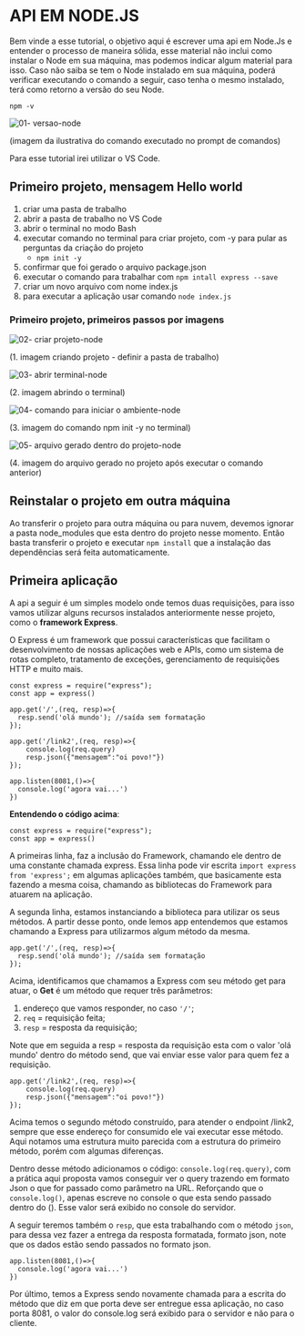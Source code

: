 # API  EM NODE.JS

Bem vinde a esse tutorial, o objetivo aqui é escrever uma api em Node.Js e entender o processo de maneira sólida, esse material não inclui como instalar o Node em sua máquina, mas podemos indicar algum material para isso. Caso não saiba se tem o Node instalado em sua máquina, poderá verificar executando o comando a seguir, caso tenha o mesmo instalado, terá como retorno a versão do seu Node.

`npm -v`

![01- versao-node](https://user-images.githubusercontent.com/8031302/198862094-deafcff2-e5ea-4b66-aeca-e93226191804.JPG)

(imagem da ilustrativa do comando executado no prompt de comandos)

Para esse tutorial irei utilizar o VS Code.

## Primeiro projeto, mensagem Hello world

1. criar uma pasta de trabalho
2. abrir a pasta de trabalho no VS Code
3. abrir o terminal no modo Bash
4. executar comando no terminal para criar projeto, com -y para pular as perguntas da criação do projeto
   - `npm init -y` 
5. confirmar que foi gerado o arquivo package.json
6. executar o comando para trabalhar com  `npm intall express --save`
7. criar um novo arquivo com nome index.js
8. para executar a aplicação usar comando `node index.js`

### Primeiro projeto, primeiros passos por imagens

![02- criar projeto-node](https://user-images.githubusercontent.com/8031302/198862265-760eda0d-63f9-425b-96f3-3a77a0733240.jpg)

(1. imagem criando projeto - definir a pasta de trabalho)

![03- abrir terminal-node](https://user-images.githubusercontent.com/8031302/198862865-e09a493d-db55-4ea8-b3d8-7a7d09550cd3.jpg)

(2. imagem abrindo o terminal)

![04- comando para iniciar o ambiente-node](https://user-images.githubusercontent.com/8031302/198862463-b7029f61-f5f3-4b3f-96ed-fa08184cf86d.JPG)

(3. imagem do comando npm init -y no terminal)

![05- arquivo gerado dentro do projeto-node](https://user-images.githubusercontent.com/8031302/198862481-e101374d-e7de-4533-9473-90826e00de04.JPG)

(4. imagem do arquivo gerado no projeto após executar o comando anterior)



## Reinstalar o projeto em outra máquina

Ao transferir o projeto para outra máquina ou para nuvem, devemos ignorar a pasta node_modules que esta dentro do projeto nesse momento. Então basta transferir o projeto e executar `npm install` que a instalação das dependências será feita automaticamente.

## Primeira aplicação

A api a seguir é um simples modelo onde temos duas requisições, para isso vamos utilizar alguns recursos instalados anteriormente nesse projeto, como o **framework Express**.

O Express é um framework que possui características que facilitam o desenvolvimento de nossas aplicações web e APIs, como um sistema de rotas completo, tratamento de exceções, gerenciamento de requisições HTTP e muito mais.

```
const express = require("express");
const app = express()

app.get('/',(req, resp)=>{
  resp.send('olá mundo'); //saída sem formatação
});

app.get('/link2',(req, resp)=>{
	console.log(req.query)
    resp.json({"mensagem":"oi povo!"}) 
});

app.listen(8081,()=>{
  console.log('agora vai...')
})
```

**Entendendo o código acima**:

```
const express = require("express");
const app = express()
```

A primeiras linha, faz a inclusão do Framework, chamando ele dentro de uma constante chamada express. Essa linha pode vir escrita `import express from 'express';` em algumas aplicações também, que basicamente esta fazendo a mesma coisa, chamando as bibliotecas do Framework para atuarem na aplicação.

A segunda linha, estamos instanciando a biblioteca para utilizar os seus métodos. A partir desse ponto, onde lemos app entendemos que estamos chamando a Express para utilizarmos algum método da mesma.

```
app.get('/',(req, resp)=>{
  resp.send('olá mundo'); //saída sem formatação
});
```

Acima, identificamos que chamamos a Express com seu método get para atuar, o **Get** é um método que requer três parâmetros:

1. endereço que vamos responder, no caso `'/'`; 
2. `req` = requisição feita; 
3.  `resp` = resposta da requisição;

Note que em seguida a resp = resposta da requisição esta com o valor 'olá mundo' dentro do método send, que vai enviar esse valor para quem fez a requisição.

```
app.get('/link2',(req, resp)=>{
	console.log(req.query)
    resp.json({"mensagem":"oi povo!"}) 
});
```

Acima temos o segundo método construído, para atender o endpoint /link2, sempre que esse endereço for consumido ele vai executar esse método. Aqui notamos uma estrutura muito parecida com a estrutura do primeiro método, porém com algumas diferenças.

Dentro desse método adicionamos o código: `console.log(req.query)`, com a prática aqui proposta vamos conseguir ver o query trazendo em formato Json o que for passado como parâmetro na URL.  Reforçando que o `console.log()`, apenas escreve no console o que esta sendo passado dentro do (). Esse valor será exibido no console do servidor.

A seguir teremos também o `resp`, que esta trabalhando com o método `json`, para dessa vez fazer a entrega da resposta formatada, formato json, note que os dados estão sendo passados no formato json.

```
app.listen(8081,()=>{
  console.log('agora vai...')
})
```

Por último, temos a Express sendo novamente chamada para a escrita do método que diz em que porta deve ser entregue essa aplicação, no caso porta 8081, o valor do console.log será exibido para o servidor e não para o cliente. 

